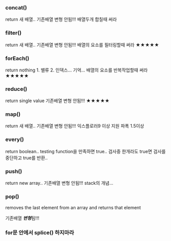 ### concat() 

return 새 배열.. 기존배열 변형 안됨!!! 배열두개 합칠때 써라

### filter() 

return 새 배열.. 기존배열 변형 안됨!!! 배열의 요소를 필터링할때 써라 ★★★★★

### forEach() 

return nothing 1. 밸류 2. 인덱스... 기억... 배열의 요소를 반복작업할때 써라 ★★★★★

### reduce() 

return single value 기존배열 변형 안됨!!! ★★★★★

### map() 

return 새 배열.. 기존배열 변형 안됨!!! 익스플로러9 이상 지원 파폭 1.5이상

### every() 

return boolean.. testing function을 만족하면 true.. 검사중 한개라도 true면 검사를 중단하고 true를 반환..

### push() 

return new array.. 기존배열 변형 안됨!!! stack의 개념...

### pop()

removes the last element from an array and returns that element

기존배열 ***변형***됨!!!

### for문 안에서 splice() 하지마라
